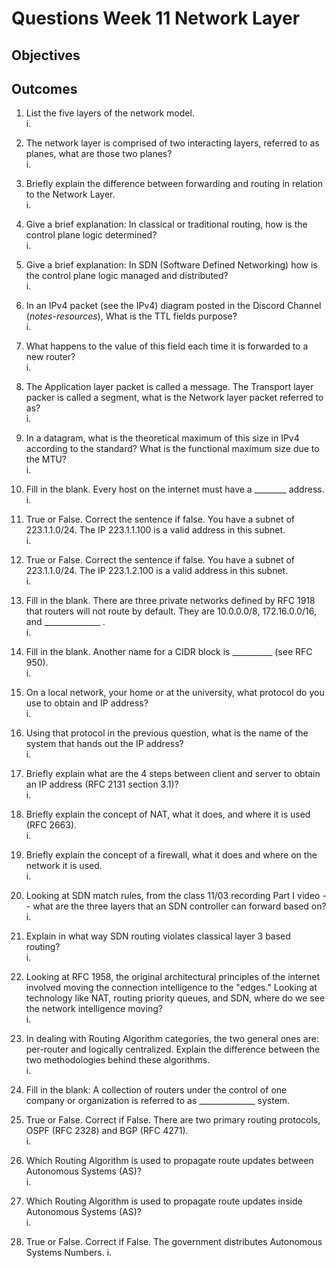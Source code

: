 # Questions Week 11 Network Layer

## Objectives


## Outcomes

1. List the five layers of the network model.  
i.

2. The network layer is comprised of two interacting layers, referred to as planes, what are those two planes?  
i.

3. Briefly explain the difference between forwarding and routing in relation to the Network Layer.  
i.

4. Give a brief explanation: In classical or traditional routing, how is the control plane logic determined?  
i.

5. Give a brief explanation: In SDN (Software Defined Networking) how is the control plane logic managed and distributed?  
i.

6. In an IPv4 packet (see the IPv4) diagram posted in the Discord Channel (*notes-resources*), What is the TTL fields purpose?  
i.

7. What happens to the value of this field each time it is forwarded to a new router?  
i.

8. The Application layer packet is called a message.  The Transport layer packer is called a segment, what is the Network layer packet referred to as?  
i.

9. In a datagram, what is the theoretical maximum of this size in IPv4 according to the standard?  What is the functional maximum size due to the MTU?  
i.

10. Fill in the blank. Every host on the internet must have a ________  address.
i.

11. True or False. Correct the sentence if false. You have a subnet of 223.1.1.0/24.  The IP 223.1.1.100 is a valid address in this subnet.  
i.

12. True or False. Correct the sentence if false. You have a subnet of 223.1.1.0/24.  The IP 223.1.2.100 is a valid address in this subnet.  
i.

13. Fill in the blank. There are three private networks defined by RFC 1918 that routers will not route by default.  They are 10.0.0.0/8, 172.16.0.0/16, and ______________ .  
i.  

14. Fill in the blank. Another name for a CIDR block is __________ (see RFC 950).  
i.

15. On a local network, your home or at the university, what protocol do you use to obtain and IP address?  
i.

16. Using that protocol in the previous question, what is the name of the system that hands out the IP address?  
i.

17. Briefly explain what are the 4 steps between client and server to obtain an IP address (RFC 2131 section 3.1)?  
i.

18. Briefly explain the concept of NAT, what it does, and where it is used (RFC 2663).  
i.

19. Briefly explain the concept of a firewall, what it does and where on the network it is used.  
i.

20. Looking at SDN match rules, from the class 11/03 recording Part I video -- what are the three layers that an SDN controller can forward based on?  
i.

21. Explain in what way SDN routing violates classical layer 3 based routing?  
i.

22. Looking at RFC 1958, the original architectural principles of the internet involved moving the connection intelligence to the "edges." Looking at technology like NAT, routing priority queues, and SDN, where do we see the network intelligence moving?  
i.

23. In dealing with Routing Algorithm categories, the two general ones are: per-router and logically centralized. Explain the difference between the two methodologies behind these algorithms.  
i.

24. Fill in the blank: A collection of routers under the control of one company or organization is referred to as ______________ system.

25. True or False. Correct if False. There are two primary routing protocols, OSPF (RFC 2328) and BGP (RFC 4271).  
i.

26. Which Routing Algorithm is used to propagate route updates between Autonomous Systems (AS)?  
i.

27. Which Routing Algorithm is used to propagate route updates inside Autonomous Systems (AS)?  
i.

28. True or False. Correct if False.  The government distributes Autonomous Systems Numbers.
i.  

